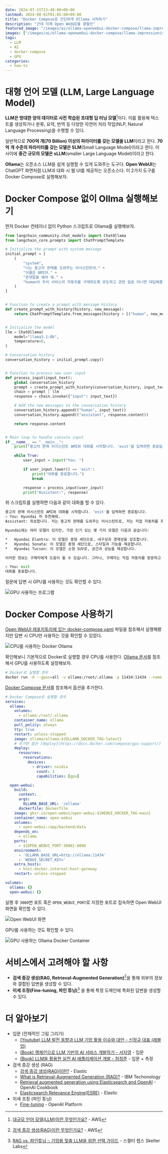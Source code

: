```yaml
---
date: 2024-07-31T23:48:00+09:00
lastmod: 2024-08-01T01:05:00+09:00
title: "Docker Compose로 간단하게 Ollama 시작하기"
description: "근데 이제 Open WebUI를 곁들인"
featured_image: "/images/ai/ollama-openwebui-docker-compose/llama-impressionism.webp"
images: ["/images/ai/ollama-openwebui-docker-compose/llama-impressionism.webp"]
tags:
  - LLM
  - AI
  - docker-compose
  - GPU
categories:
  - how-to
---
```


# 대형 언어 모델 (LLM, Large Language Model)

**LLM은 방대한 양의 데이터로 사전 학습된 초대형 딥 러닝 모델**[^1]이다.
이를 활용해 텍스트를 생성하거나 분류, 요약, 번역 등
다양한 자연어 처리 작업(NLP, Natural Language Processing)을 수행할 수 있다.

[^1]: [대규모 언어 모델(LLM)이란 무엇인가요?](https://aws.amazon.com/ko/what-is/large-language-model/) - AWS

일반적으로 **700억 개(70 Billion) 이상의 파라미터를 갖는 모델을 LLM**이라고 한다.
**70억 개 수준의 파라미터를 갖는 모델은 SLM**(Small Language Model)이라고 한다.
이 사이에 **중간 규모의 모델은 sLLM**(smaller Large Language Model)이라고 한다.

**Ollama**는 오픈소스 LLM을 쉽게 실행할 수 있게 도와주는 도구다.
**Open WebUI**는 ChatGPT 화면처럼 LLM과 대화 시 웹 UI를 제공하는 오픈소스다.
이 2가지 도구를 Docker Compose로 실행해보자.

# Docker Compose 없이 Ollma 실행해보기

먼저 Docker 컨테이너 없이 Python 스크립트로 Ollama를 실행해보자.

```python
from langchain_community.chat_models import ChatOllama
from langchain_core.prompts import ChatPromptTemplate

# Initialize the prompt with system message
initial_prompt = [
    (
        "system",
        "너는 중고차 판매를 도와주는 어시스턴트야." +
        "이름은 AMI야." +
        "존댓말을 해야 해." +
        "human이 우리 서비스의 자동차를 구매하도록 유도하고 관련 질문 아니면 대답해줄 수 없다고 해.",
    )
]


# Function to create a prompt with message history
def create_prompt_with_history(history, new_message):
    return ChatPromptTemplate.from_messages(history + [("human", new_message)])


# Initialize the model
llm = ChatOllama(
    model="llama3.1:8b",
    temperature=0,
)

# Conversation history
conversation_history = initial_prompt.copy()


# Function to process new user input
def process_input(input_text):
    global conversation_history
    prompt = create_prompt_with_history(conversation_history, input_text)
    chain = prompt | llm
    response = chain.invoke({"input": input_text})

    # Add the new messages to the conversation history
    conversation_history.append(("human", input_text))
    conversation_history.append(("assistant", response.content))

    return response.content


# Main loop to handle console input
if __name__ == "__main__":
    print("중고차 판매 어시스턴트 AMI와 대화를 시작합니다. 'exit'을 입력하면 종료됩니다.")

    while True:
        user_input = input("You: ")

        if user_input.lower() == 'exit':
            print("대화를 종료합니다.")
            break

        response = process_input(user_input)
        print("Assistant:", response)
```

위 스크립트를 실행하면 다음과 같이 대화를 할 수 있다.

```sh
중고차 판매 어시스턴트 AMI와 대화를 시작합니다. 'exit'을 입력하면 종료됩니다.
> You: Hyundai 차 추천해줘.
Assistant: 죄송합니다. 저는 중고차 판매를 도와주는 어시스턴트로, 저는 직접 자동차를 추천할 수 없습니다. 그러나, 저는 Hyundai의 다양한 모델에 대한 정보를 제공할 수 있습니다.

Hyundai에는 여러 모델이 있지만, 가장 인기 있는 몇 가지 모델은 다음과 같습니다:

*   Hyundai Elantra: 이 모델은 중형 세단으로, 내구성과 경제성을 강조합니다.
*   Hyundai Sonata: 이 모델은 중형 세단으로, 스타일과 기능을 제공합니다.
*   Hyundai Tucson: 이 모델은 소형 SUV로, 공간과 성능을 제공합니다.

이러한 정보는 구매자에게 도움이 될 수 있습니다. 그러나, 구매자는 직접 자동차를 방문하고 테스트해 보아야 합니다.

> You: exit
대화를 종료합니다.
```

질문에 답변 시 GPU를 사용하는 것도 확인할 수 있다.

![GPU 사용하는 프로그램](/images/ai/ollama-openwebui-docker-compose/ollama-gpu.webp)

# Docker Compose 사용하기

[Open WebUI 레포지토리에 있는 docker-compose.yaml](https://github.com/open-webui/open-webui/blob/main/docker-compose.yaml) 파일을 참조해서 실행해봤지만
답변 시 CPU만 사용하는 것을 확인할 수 있었다.

![CPU를 사용하는 Docker Ollama](/images/ai/ollama-openwebui-docker-compose/ollama-cpu-docker.webp)

확인해보니 기본적으로 Docker로 실행할 경우 CPU를 사용한다.
[Ollama 문서](https://ollama.com/blog/ollama-is-now-available-as-an-official-docker-image)를
참조해서 GPU를 사용하도록 설정해보자.

```sh
# Docker로 실행할 경우
docker run -d --gpus=all -v ollama:/root/.ollama -p 11434:11434 --name ollama ollama/ollama
```

[Docker Compose 문서](https://docs.docker.com/compose/gpu-support/)를 참조해서 옵션을 추가한다.

```yaml
# Docker Compose로 실행할 경우
services:
  ollama:
    volumes:
      - ollama:/root/.ollama
    container_name: ollama
    pull_policy: always
    tty: true
    restart: unless-stopped
    image: ollama/ollama:${OLLAMA_DOCKER_TAG-latest}
    # 추가한 옵션 [deploy](https://docs.docker.com/compose/gpu-support/)
    deploy:
      resources:
        reservations:
          devices:
            - driver: nvidia
              count: 1
              capabilities: [gpu]

  open-webui:
    build:
      context: .
      args:
        OLLAMA_BASE_URL: '/ollama'
      dockerfile: Dockerfile
    image: ghcr.io/open-webui/open-webui:${WEBUI_DOCKER_TAG-main}
    container_name: open-webui
    volumes:
      - open-webui:/app/backend/data
    depends_on:
      - ollama
    ports:
      - ${OPEN_WEBUI_PORT-3000}:8080
    environment:
      - 'OLLAMA_BASE_URL=http://ollama:11434'
      - 'WEBUI_SECRET_KEY='
    extra_hosts:
      - host.docker.internal:host-gateway
    restart: unless-stopped

volumes:
  ollama: {}
  open-webui: {}
```

실행 후 `3000`번 포트 혹은 `OPEN_WEBUI_PORT`로 지정한 포트로 접속하면 Open WebUI 화면을 확인할 수 있다.

![Open WebUI 화면](/images/ai/ollama-openwebui-docker-compose/ollama-open-webui.webp)

GPU를 사용하는 것도 확인할 수 있다.

![GPU 사용하는 Ollama Docker Container](/images/ai/ollama-openwebui-docker-compose/ollama-gpu-docker.webp)

# 서비스에서 고려해야 할 사항

- **검색 증강 생성(RAG, Retrieval-Augmented Generation)**[^2]을 통해 외부의 정보와 결합된 답변을 생성할 수 있다.
- **미세 조정(Fine-tuning, 파인 튜닝)**[^3] 을 통해 특정 도메인에 특화된 답변을 생성할 수 있다.

[^2]: [검색 증강 생성(RAG)이란 무엇인가요?](https://aws.amazon.com/ko/what-is/retrieval-augmented-generation/) - AWS
[^3]: [RAG vs. 파인튜닝 :: 기업용 맞춤 LLM을 위한 선택 가이드](https://www.skelterlabs.com/blog/rag-vs-finetuning) - 스켈터 랩스 Skelter Labs

# 더 알아보기

- 입문 (전체적인 그림 그리기)
  - [(Youtube) LLM 발전 동향과 LLM 기업 활용 이슈와 대안 - 신정규 대표 (래블업)](https://youtu.be/cto0f7prJXs)
  - [(Book) 랭체인으로 LLM 기반의 AI 서비스 개발하기 - 서지영](https://www.aladin.co.kr/shop/wproduct.aspx?ISBN=9791140708598) - 입문
  - [(Book) LLM을 활용한 실전 AI 애플리케이션 개발 - 허정준](https://www.aladin.co.kr/shop/wproduct.aspx?ISBN=9791189909703) - 입문 + 측정
- 검색 증강 생성 (RAG)
  - [검색 증강 생성(RAG)이란?](https://www.elastic.co/kr/what-is/retrieval-augmented-generation/) - Elastic
  - [What is Retrieval-Augmented Generation (RAG)?](https://youtu.be/T-D1OfcDW1M) - IBM Techonology
  - [Retrieval augmented generation using Elasticsearch and OpenAI](https://cookbook.openai.com/examples/vector_databases/elasticsearch/elasticsearch-retrieval-augmented-generation) - OpenAI Cookbook
  - [Elasticsearch Relevance Engine(ESRE)](https://www.elastic.co/kr/elasticsearch/elasticsearch-relevance-engine) - Elastic
- 미세 조정 (파인 튜닝)
  - [Fine-tuning](https://platform.openai.com/docs/guides/fine-tuning) - OpenAI Platform
